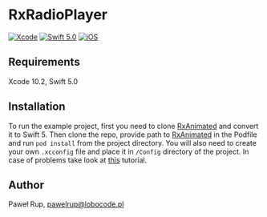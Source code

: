 # RxRadioPlayer

[![Xcode](https://img.shields.io/badge/Xcode-10.2-lightgray.svg?style=flat&logo=xcode)](https://itunes.apple.com/pl/app/xcode/id497799835?l=pl&mt=12)
[![Swift 5.0](https://img.shields.io/badge/Swift-5.0-orange.svg?style=flat&logo=swift)](https://swift.org/)
[![iOS](https://img.shields.io/badge/iOS-11.4-lightgray.svg?style=flat&logo=apple)](https://www.apple.com/pl/ios/ios-12/)

## Requirements

Xcode 10.2, Swift 5.0

## Installation

To run the example project, first you need to clone [RxAnimated](https://github.com/RxSwiftCommunity/RxAnimated) and convert it to Swift 5. Then clone the repo, provide path to [RxAnimated](https://github.com/RxSwiftCommunity/RxAnimated) in the Podfile and run `pod install` from the project directory. You will also need to create your own `.xcconfig` file and place it in `/Config` directory of the project. In case of problems take look at [this](https://thoughtbot.com/blog/let-s-setup-your-ios-environments) tutorial.

## Author

Paweł Rup, pawelrup@lobocode.pl
